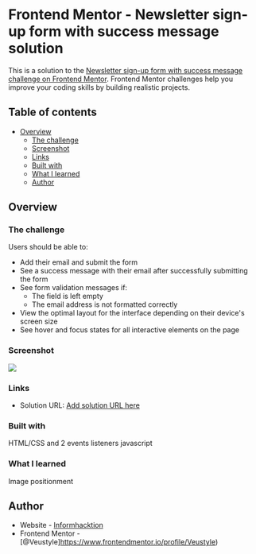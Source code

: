# Frontend Mentor - Newsletter sign-up form with success message solution

This is a solution to the [Newsletter sign-up form with success message challenge on Frontend Mentor](https://www.frontendmentor.io/challenges/newsletter-signup-form-with-success-message-3FC1AZbNrv). Frontend Mentor challenges help you improve your coding skills by building realistic projects. 

## Table of contents

- [Overview](#overview)
  - [The challenge](#the-challenge)
  - [Screenshot](#screenshot)
  - [Links](#links)
  - [Built with](#built-with)
  - [What I learned](#what-i-learned)
  - [Author](#author)



## Overview

### The challenge

Users should be able to:

- Add their email and submit the form
- See a success message with their email after successfully submitting the form
- See form validation messages if:
  - The field is left empty
  - The email address is not formatted correctly
- View the optimal layout for the interface depending on their device's screen size
- See hover and focus states for all interactive elements on the page

### Screenshot

![](./screenshots/*.jpg)


### Links

- Solution URL: [Add solution URL here](https://github.com/Veustyle/Chalenge1)


### Built with

  HTML/CSS and 2 events listeners javascript

### What I learned

  Image positionment


## Author

- Website - [Informhacktion](https://www.informhacktion.com)
- Frontend Mentor - [@Veustyle]https://www.frontendmentor.io/profile/Veustyle)